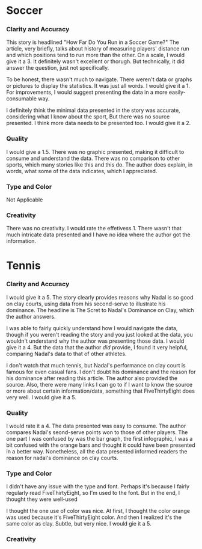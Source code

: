 # Soccer

### Clarity and Accuracy
This story is headlined "How Far Do You Run in a Soccer Game?" The article, very briefly, talks about history of measuring players' distance run and which positions tend to run more than the other. On a scale, I would give it a 3. It definitely wasn't excellent or thorugh. But technically, it did answer the question, just not specifically. 

To be honest, there wasn't much to navigate. There weren't data or graphs or pictures to display the statistics. It was just all words. I would give it a 1. For improvements, I would suggest presenting the data in a more easily-consumable way.

I definitely think the minimal data presented in the story was accurate, considering what I know about the sport, But there was no source presented. I think more data needs to be presented too. I would give it a 2.

### Quality
I would give a 1.5. There was no graphic presented, making it difficult to consume and understand the data. There was no comparison to other sports, which many stories like this and this do. The author does explain, in words, what some of the data indicates, which I appreciated. 

### Type and Color
Not Applicable

### Creativity
There was no creativity. I would rate the effetivess 1. There wasn't that much intricate data presented and I have no idea where the author got the information.



# Tennis

### Clarity and Accuracy

I would give it a 5. The story clearly provides reasons why Nadal is so good on clay courts, using data from his second-serve to illustrate his dominance. The headline is The Scret to Nadal's Dominance on Clay, which the author answers.

I was able to fairly quickly understand how I would navigate the data, though if you weren't reading the story and you just looked at the data, you wouldn't understand why the author was presenting those data. I would give it a 4. But the data that the author *did* provide, I found it very helpful, comparing Nadal's data to that of other athletes. 

I don't watch that much tennis, but Nadal's performance on clay court is famous for even casual fans. I don't doubt his dominance and the reason for his dominance after reading this article. The author also provided the source. Also, there were many links I can go to if I want to know the source or more about certain information/data, something that FiveThirtyEight does very well. I would give it a 5.

### Quality

I would rate it a 4. The data presented was easy to consume. The author compares Nadal's seond-serve points won to those of other players. The one part I was confused by was the bar graph, the first infographic, I was a bit confused with the orange bars and thought it could have been presented in a better way. Nonetheless, all the data presented informed readers the reason for nadal's dominance on clay courts.  

### Type and Color

I didn't have any issue with the type and font. Perhaps it's because I fairly regularly read FiveThirtyEight, so I'm used to the font. But in the end, I thought they were well-used

I thought the one use of color was nice. At first, I thought the color orange was used because it's FiveThirtyEight color. And then I realized it's the same color as clay. Subtle, but very nice. I would gie it a 5.

### Creativity

